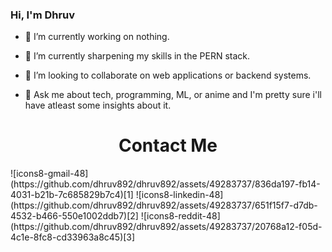 ### Hi, I'm Dhruv

- 🔭 I’m currently working on nothing.
- 🌱 I’m currently sharpening my skills in the PERN stack.
- 👯 I’m looking to collaborate on web applications or backend systems.

- 💬 Ask me about tech, programming, ML, or anime and I'm pretty sure i'll have atleast some insights about it.


<h1 align="center">Contact Me</h1>
![icons8-gmail-48](https://github.com/dhruv892/dhruv892/assets/49283737/836da197-fb14-4031-b21b-7c685829b7c4)[1]
![icons8-linkedin-48](https://github.com/dhruv892/dhruv892/assets/49283737/651f15f7-d7db-4532-b466-550e1002ddb7)[2]
![icons8-reddit-48](https://github.com/dhruv892/dhruv892/assets/49283737/20768a12-f05d-4c1e-8fc8-cd33963a8c45)[3]

<p align="center"> 

</p>

    
    
[1]: dhruvbarot892@gmail.com
[2]: https://www.linkedin.com/in/dhruv892/
[3]: https://www.reddit.com/user/dhruv892

